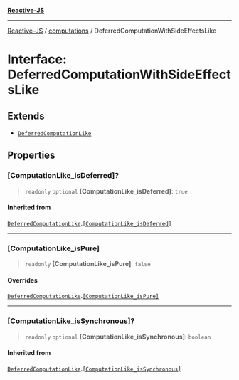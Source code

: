 [**Reactive-JS**](../../README.md)

***

[Reactive-JS](../../README.md) / [computations](../README.md) / DeferredComputationWithSideEffectsLike

# Interface: DeferredComputationWithSideEffectsLike

## Extends

- [`DeferredComputationLike`](DeferredComputationLike.md)

## Properties

### \[ComputationLike\_isDeferred\]?

> `readonly` `optional` **\[ComputationLike\_isDeferred\]**: `true`

#### Inherited from

[`DeferredComputationLike`](DeferredComputationLike.md).[`[ComputationLike_isDeferred]`](DeferredComputationLike.md#computationlike_isdeferred)

***

### \[ComputationLike\_isPure\]

> `readonly` **\[ComputationLike\_isPure\]**: `false`

#### Overrides

[`DeferredComputationLike`](DeferredComputationLike.md).[`[ComputationLike_isPure]`](DeferredComputationLike.md#computationlike_ispure)

***

### \[ComputationLike\_isSynchronous\]?

> `readonly` `optional` **\[ComputationLike\_isSynchronous\]**: `boolean`

#### Inherited from

[`DeferredComputationLike`](DeferredComputationLike.md).[`[ComputationLike_isSynchronous]`](DeferredComputationLike.md#computationlike_issynchronous)
